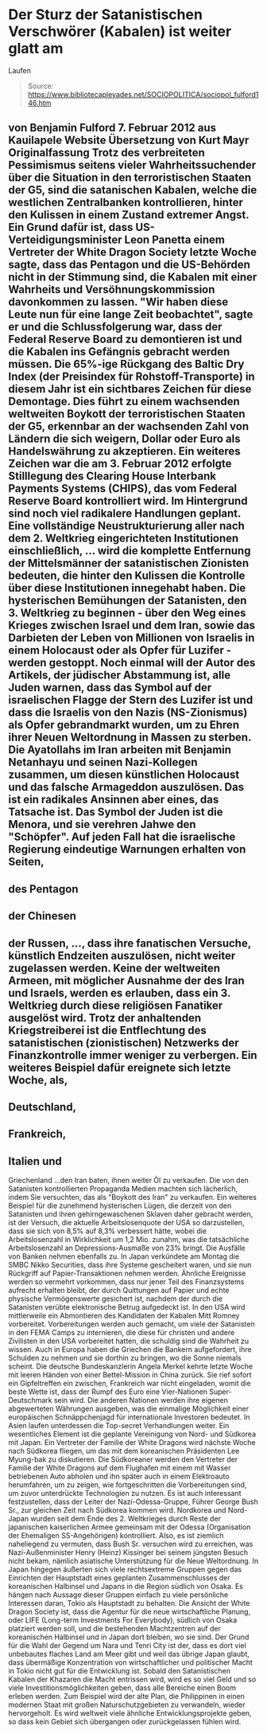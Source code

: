 # Der Sturz der Satanistischen Verschwörer (Kabalen) ist weiter glatt am 
Laufen

> Source: https://www.bibliotecapleyades.net/SOCIOPOLITICA/sociopol_fulford146.htm

von Benjamin Fulford
7. Februar 2012
aus
Kauilapele Website
Übersetzung von
Kurt Mayr
Originalfassung
Trotz des verbreiteten Pessimismus seitens vieler Wahrheitssuchender über
die Situation in den terroristischen Staaten
der G5, sind die satanischen
Kabalen, welche die westlichen Zentralbanken kontrollieren, hinter den
Kulissen in einem Zustand extremer Angst.
Ein Grund dafür ist, dass US-Verteidigungsminister Leon Panetta einem
Vertreter der White Dragon Society letzte Woche sagte, dass das Pentagon und
die US-Behörden nicht in der Stimmung sind, die Kabalen mit einer Wahrheits
und Versöhnungskommission davonkommen zu lassen.
"Wir haben diese Leute nun für eine lange Zeit beobachtet", sagte er und die
Schlussfolgerung war, dass der Federal Reserve Board zu demontieren ist und
die Kabalen
ins Gefängnis gebracht werden müssen.
Die 65%-ige Rückgang des
Baltic Dry Index
(der Preisindex für
Rohstoff-Transporte) in diesem Jahr ist ein sichtbares Zeichen für diese
Demontage.
Dies führt zu einem wachsenden weltweiten Boykott der terroristischen
Staaten der G5, erkennbar an der wachsenden Zahl von Ländern die sich
weigern, Dollar oder Euro als Handelswährung zu akzeptieren.
Ein weiteres Zeichen war die am 3. Februar 2012 erfolgte Stilllegung des
Clearing House Interbank Payments Systems (CHIPS), das vom
Federal Reserve
Board kontrolliert wird. Im Hintergrund sind noch viel radikalere Handlungen
geplant.
Eine vollständige Neustrukturierung aller nach dem 2. Weltkrieg
eingerichteten Institutionen einschließlich,
... wird die komplette Entfernung der Mittelsmänner der satanistischen
Zionisten bedeuten, die hinter den Kulissen die Kontrolle über diese
Institutionen innegehabt haben.
Die hysterischen Bemühungen der Satanisten, den 3. Weltkrieg zu beginnen -
über den Weg eines
Krieges zwischen Israel und dem Iran, sowie das Darbieten
der Leben von Millionen von Israelis in einem Holocaust oder als Opfer für
Luzifer - werden gestoppt.
Noch einmal will der Autor des Artikels, der jüdischer Abstammung ist, alle
Juden warnen, dass das Symbol auf der israelischen Flagge der Stern des
Luzifer ist und dass die Israelis von den Nazis (NS-Zionismus) als Opfer
gebrandmarkt wurden, um zu Ehren ihrer
Neuen Weltordnung in Massen zu
sterben.
Die Ayatollahs im Iran arbeiten mit Benjamin Netanhayu und seinen Nazi-Kollegen
zusammen, um diesen künstlichen Holocaust und das falsche Armageddon
auszulösen. Das ist ein radikales Ansinnen aber eines, das Tatsache ist. Das
Symbol der Juden ist
die Menora, und sie
verehren Jahwe den "Schöpfer".
Auf jeden Fall hat die israelische Regierung eindeutige Warnungen erhalten
von Seiten,
-
des Pentagon
-
der Chinesen
-
der Russen,
..., dass ihre fanatischen Versuche, künstlich Endzeiten auszulösen, nicht
weiter zugelassen werden.
Keine der weltweiten Armeen, mit möglicher Ausnahme der des Iran und Israels,
werden es erlauben, dass ein 3. Weltkrieg durch diese religiösen Fanatiker
ausgelöst wird. Trotz der anhaltenden Kriegstreiberei ist die Entflechtung
des satanistischen (zionistischen) Netzwerks der Finanzkontrolle immer
weniger zu verbergen.
Ein weiteres Beispiel dafür ereignete sich letzte Woche, als,
-
Deutschland,
-
Frankreich,
-
Italien und
-
Griechenland
...den Iran baten,
ihnen weiter Öl zu verkaufen.
Die von den Satanisten
kontrollierten Propaganda Medien machten sich
lächerlich, indem Sie versuchten, das als "Boykott des Iran" zu verkaufen.
Ein weiteres Beispiel für die zunehmend hysterischen Lügen, die derzeit von
den Satanisten und ihren gehirngewaschenen Sklaven daher gebracht werden,
ist der Versuch, die aktuelle Arbeitslosenquote der USA so darzustellen,
dass sie sich von 8,5% auf 8,3% verbessert hätte, wobei die Arbeitslosenzahl
in Wirklichkeit um 1,2 Mio. zunahm, was die tatsächliche Arbeitslosenzahl an
Depressions-Ausmaße von 23% bringt.
Die Ausfälle von Banken nehmen ebenfalls zu. In Japan verkündete am Montag
die
SMBC Nikko Securities, dass ihre Systeme gescheitert waren, und sie nun
Rückgriff auf Papier-Transaktionen nehmen werden.
Ähnliche Ereignisse werden so vermehrt vorkommen, dass nur jener Teil des
Finanzsystems aufrecht erhalten bleibt, der durch Quittungen auf Papier und
echte physische Vermögenswerte gesichert ist, nachdem der durch die
Satanisten verübte elektronische Betrug aufgedeckt ist.
In den USA wird mittlerweile ein Abmontieren des Kandidaten der Kabalen Mitt
Romney vorbereitet. Vorbereitungen werden auch gemacht, um viele der
Satanisten in den
FEMA Camps zu internieren, die diese für christen und
andere Zivilisten in den USA vorbereitet hatten, die schuldig sind die
Wahrheit zu wissen.
Auch in Europa haben die Griechen die Bankern aufgefordert, ihre Schulden zu
nehmen und sie dorthin zu bringen, wo die Sonne niemals scheint. Die
deutsche Bundeskanzlerin Angela Merkel kehrte letzte Woche mit leeren Händen
von einer Bettel-Mission in China zurück.
Sie rief sofort ein Gipfeltreffen ein zwischen,
Frankreich war nicht eingeladen, womit die beste Wette ist, dass der Rumpf
des Euro eine Vier-Nationen Super-Deutschmark sein wird. Die anderen
Nationen werden ihre eigenen abgewerteten Währungen ausgeben, was die
einmalige Möglichkeit einer europäischen Schnäppchenjagd für internationale
Investoren bedeutet.
In Asien laufen unterdessen die Top-secret Verhandlungen weiter.
Ein wesentliches Element ist die geplante Vereinigung von Nord- und Südkorea
mit Japan. Ein Vertreter der Familie der White Dragons wird nächste Woche
nach Südkorea fliegen, um das mit dem koreanischen Präsidenten Lee Myung-bak
zu diskutieren.
Die Südkoreaner werden den Vertreter der Familie der White Dragons auf dem
Flughafen mit einem mit Wasser betriebenen Auto abholen und ihn später auch
in einem Elektroauto herumfahren, um zu zeigen, wie fortgeschritten die
Vorbereitungen sind, um zuvor unterdrückte Technologien zu nutzen.
Es ist auch interessant festzustellen, dass der Leiter der Nazi-Odessa-Gruppe,
Führer
George Bush Sr., zur gleichen Zeit nach Südkorea kommen wird.
Nordkorea und Nord-Japan wurden seit dem Ende des 2. Weltkrieges durch Reste
der japanischen kaiserlichen Armee gemeinsam mit der Odessa (Organisation
der Ehemaligen SS-Angehörigen) kontrolliert.
Also, es ist ziemlich naheliegend zu vermuten, dass Bush Sr. versuchen wird
zu erreichen, was Nazi-Außenminister
Henry (Heinz) Kissinger
bei seinem
jüngsten Besuch nicht bekam, nämlich asiatische Unterstützung für die Neue
Weltordnung.
In Japan hingegen äußerten sich viele rechtsextreme Gruppen gegen das
Einrichten der Hauptstadt eines geplanten Zusammenschlusses der koreanischen
Halbinsel und Japans in die Region südlich von Osaka. Es hängen nach Aussage
dieser Gruppen einfach zu viele persönliche Interessen daran, Tokio als
Hauptstadt zu behalten.
Die Ansicht der
White Dragon Society
ist, dass die Agentur für die neue
wirtschaftliche Planung, oder LIFE (Long-term Investments For Everybody),
südlich von Osaka platziert werden soll, und die bestehenden Machtzentren
auf der koreanischen Halbinsel und in Japan dort bleiben, wo sie sind.
Der Grund für die Wahl der Gegend um Nara und Tenri City ist der, dass es
dort viel unbebautes flaches Land am Meer gibt und weil das übrige Japan
glaubt, dass übermäßige Konzentration von wirtschaftlicher und politischer
Macht in Tokio nicht gut für die Entwicklung ist.
Sobald den Satanistischen Kabalen der
Khazaren die Macht entrissen wird,
wird es so viel Geld und so viele Investitionsmöglichkeiten geben, dass alle
Bereiche einen Boom erleben werden.
Zum Beispiel wird der alte Plan, die Philippinen in einen modernen Staat mit
großen Naturschutzgebieten zu verwandeln, wieder hervorgeholt.
Es wird weltweit viele ähnliche Entwicklungsprojekte geben, so dass kein
Gebiet sich übergangen oder zurückgelassen fühlen wird.
